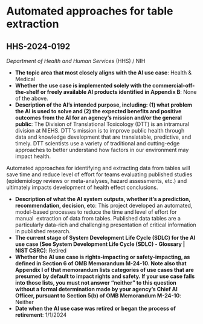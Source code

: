 # Automated approaches for table extraction
## HHS-2024-0192
_Department of Health and Human Services_ (HHS) / NIH


+ **The topic area that most closely aligns with the AI use case**: Health & Medical
+ **Whether the use case is implemented solely with the commercial-off-the-shelf or freely available AI products identified in Appendix B**: None of the above.
+ **Description of the AI’s intended purpose, including: (1) what problem the AI is used to solve and (2) the expected benefits and positive outcomes from the AI for an agency’s mission and/or the general public**: The Division of Translational Toxicology (DTT) is an intramural division at NIEHS. DTT's mission is to improve public health through data and knowledge development that are translatable, predictive, and timely. DTT scientists use a variety of traditional and cutting-edge approaches to better understand how factors in our environment may impact health.

Automated approaches for identifying and extracting data from tables will save time and reduce level of effort for teams evaluating published studies (epidemiology reviews or meta-analyses, hazard assessments, etc.) and ultimately impacts development of health effect conclusions.
+ **Description of what the AI system outputs, whether it’s a prediction, recommendation, decision, etc**: This project developed an automated, model-based processes to reduce the time and level of effort for manual  extraction of data from tables. Published data tables are a particularly data-rich and challenging presentation of critical information in published research.
+ **The current stage of System Development Life Cycle (SDLC) for the AI use case (See System Development Life Cycle (SDLC) - Glossary | NIST CSRC)**: Retired
+ **Whether the AI use case is rights-impacting or safety-impacting, as defined in Section 6 of OMB Memorandum M-24-10. Note also that Appendix I of that memorandum lists categories of use cases that are presumed by default to impact rights and safety. If your use case falls into those lists, you must not answer “neither” to this question without a formal determination made by your agency’s Chief AI Officer, pursuant to Section 5(b) of OMB Memorandum M-24-10**: Neither
+ **Date when the AI use case was retired or began the process of retirement**: 1/1/2024